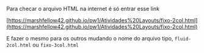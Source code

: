 Para checar o arquivo HTML na internet é só entrar esse link

[https://marshfellow42.github.io/pw1/Atividades%20Layouts/fixo-2col.html](https://marshfellow42.github.io/pw1/Atividades%20Layouts/fixo-2col.html)

E fazer o mesmo para os outros mudando o nome do arquivo tipo, ```fluid-2col.html``` ou ```fixo-3col.html```
